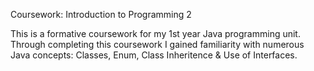 Coursework: Introduction to Programming 2

This is a formative coursework for my 1st year Java programming unit.
Through completing this coursework I gained familiarity with numerous Java concepts: Classes, Enum, Class Inheritence & Use of Interfaces.
